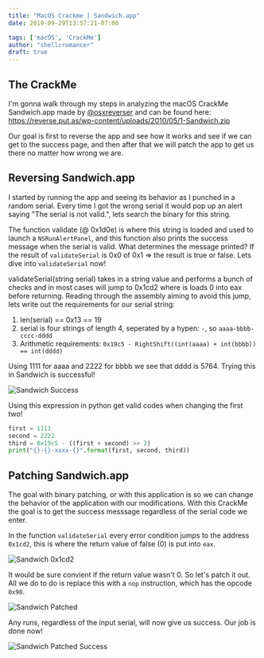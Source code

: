 ```yaml
---
title: "MacOS Crackme | Sandwich.app"
date: 2019-09-29T13:57:21-07:00

tags: ['macOS', 'CrackMe']
author: "shellcromancer"
draft: true
---
```


## The CrackMe
I'm gonna walk through my steps in analyzing the macOS CrackMe Sandwich.app made by [@osxreverser](https://twitter.com/osxreverser) and can be found here: https://reverse.put.as/wp-content/uploads/2010/05/1-Sandwich.zip

Our goal is first to reverse the app and see how it works and see if we can get to the success page, and then after that we will patch the app to get us there no matter how wrong we are.

## Reversing Sandwich.app

I started by running the app and seeing its behavior as I punched in a random serial. Every time I got the wrong serial it would pop up an alert saying "The serial is not valid.", lets search the binary for this string.

The function validate (@ 0x1d0e) is where this string is loaded and used to launch a `NSRunAlertPanel`, and this function also prints the success message when the serial is valid. What determines the message printed? If the result of `validateSerial` is 0x0 of 0x1 => the result is true or false. Lets dive into `validateSerial` now!

validateSerial(string serial) takes in a string value and performs a bunch of checks and in most cases will jump to 0x1cd2 where is loads 0 into eax before returning. Reading through the assembly aiming to avoid this jump, lets write out the requirements for our serial string:

1. len(serial) == 0x13 == 19
2. serial is four strings of length 4, seperated by a hypen: `-`, so `aaaa-bbbb-cccc-dddd`
3. Arithmetic requirements: `0x19c5 - RightShift((int(aaaa) + int(bbbb)) == int(dddd)`

Using 1111 for aaaa and 2222 for bbbb we see that dddd is 5764. Trying this in Sandwich is successful! 

![Sandwich Success](/img/sandwich-success.png)

Using this expression in python get valid codes when changing the first two!
```python
first = 1111
second = 2222
third = 0x19c5 - ((first + second) >> 2)
print("{}-{}-xxxx-{}".format(first, second, third))
```

## Patching Sandwich.app
The goal with binary patching, or with this application is so we can change the behavior of the application with our modifications. With this CrackMe the goal is to get the success messsage regardless of the serial code we enter.

In the function `validateSerial` every error condition jumps to the address `0x1cd2`, this is where the return value of false (0) is put into `eax`.

![Sandwich 0x1cd2](/img/sandwich-where-to-patch.png)

It would be sure convient if the return value wasn't 0. So let's patch it out. All we do to do is replace this with a `nop` instruction, which has the opcode `0x90`. 

![Sandwich Patched](/img/sandwich-patched.png)

Any runs, regardless of the input serial, will now give us success. Our job is done now!

![Sandwich Patched Success](/img/sandwich-patched-success.png)

